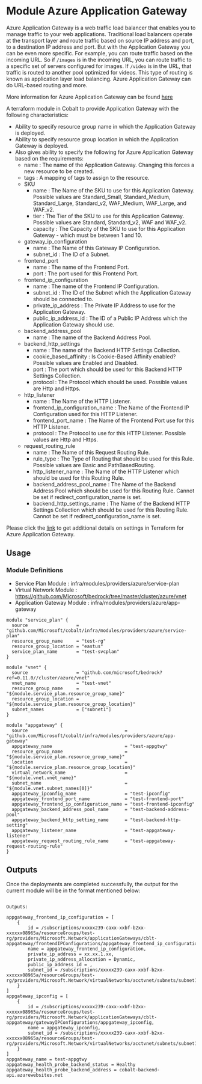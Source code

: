 # Module Azure Application Gateway

Azure Application Gateway is a web traffic load balancer that enables you to manage traffic to your web applications. Traditional load balancers operate at the transport layer and route traffic based on source IP address and port, to a destination IP address and port. But with the Application Gateway you can be even more specific. For example, you can route traffic based on the incoming URL. So if `/images` is in the incoming URL, you can route traffic to a specific set of servers configured for images. If `/video` is in the URL, that traffic is routed to another pool optimized for videos. This type of routing is known as application layer load balancing. Azure Application Gateway can do URL-based routing and more.

More information for Azure Application Gateway can be found [here](https://azure.microsoft.com/en-us/services/application-gateway/)

A terraform module in Cobalt to provide Application Gateway with the following characteristics:

- Ability to specify resource group name in which the Application Gateway is deployed.
- Ability to specify resource group location in which the Application Gateway is deployed.
- Also gives ability to specify the following for Azure Application Gateway based on the requirements:
  - name : The name of the Application Gateway. Changing this forces a new resource to be created.
  - tags : A mapping of tags to assign to the resource.
  - SKU
    - name : The Name of the SKU to use for this Application Gateway. Possible values are Standard_Small, Standard_Medium, Standard_Large, Standard_v2, WAF_Medium, WAF_Large, and WAF_v2.
    - tier : The Tier of the SKU to use for this Application Gateway. Possible values are Standard, Standard_v2, WAF and WAF_v2.
    - capacity : The Capacity of the SKU to use for this Application Gateway - which must be between 1 and 10.
  - gateway_ip_configuration
    - name : The Name of this Gateway IP Configuration.
    - subnet_id : The ID of a Subnet.
  - frontend_port
    - name : The name of the Frontend Port.
    - port : The port used for this Frontend Port.
  - frontend_ip_configuration
    - name : The name of the Frontend IP Configuration.
    - subnet_id : The ID of the Subnet which the Application Gateway should be connected to.
    - private_ip_address : The Private IP Address to use for the Application Gateway.
    - public_ip_address_id : The ID of a Public IP Address which the Application Gateway should use.
  - backend_address_pool
    - name : The name of the Backend Address Pool.
  - backend_http_settings
    - name : The name of the Backend HTTP Settings Collection.
    - cookie_based_affinity : Is Cookie-Based Affinity enabled? Possible values are Enabled and Disabled.
    - port : The port which should be used for this Backend HTTP Settings Collection.
    - protocol : The Protocol which should be used. Possible values are Http and Https.
  - http_listener
    - name : The Name of the HTTP Listener.
    - frontend_ip_configuration_name : The Name of the Frontend IP Configuration used for this HTTP Listener.
    - frontend_port_name : The Name of the Frontend Port use for this HTTP Listener.
    - protocol : The Protocol to use for this HTTP Listener. Possible values are Http and Https.
  - request_routing_rule
    - name : The Name of this Request Routing Rule.
    - rule_type : The Type of Routing that should be used for this Rule. Possible values are Basic and PathBasedRouting.
    - http_listener_name : The Name of the HTTP Listener which should be used for this Routing Rule.
    - backend_address_pool_name : The Name of the Backend Address Pool which should be used for this Routing Rule. Cannot be set if redirect_configuration_name is set.
    - backend_http_settings_name : The Name of the Backend HTTP Settings Collection which should be used for this Routing Rule. Cannot be set if redirect_configuration_name is set.

Please click the [link](https://www.terraform.io/docs/providers/azurerm/r/application_gateway.html) to get additional details on settings in Terraform for Azure Application Gateway.

## Usage

### Module Definitions

- Service Plan Module        : infra/modules/providers/azure/service-plan
- Virtual Network Module     : https://github.com/Microsoft/bedrock/tree/master/cluster/azure/vnet
- Application Gateway Module : infra/modules/providers/azure/app-gateway

```
module "service_plan" {
  source                  = "github.com/Microsoft/cobalt/infra/modules/providers/azure/service-plan"
  resource_group_name     = "test-rg"
  resource_group_location = "eastus"
  service_plan_name       = "test-svcplan"
}

module "vnet" {
  source                  = "github.com/microsoft/bedrock?ref=0.11.0//cluster/azure/vnet"
  vnet_name               = "test-vnet"
  resource_group_name     = "${module.service_plan.resource_group_name}"
  resource_group_location = "${module.service_plan.resource_group_location}"
  subnet_names            = ["subnet1"]
}

module "appgateway" {
  source                                    = "github.com/Microsoft/cobalt/infra/modules/providers/azure/app-gateway"
  appgateway_name                           = "test-appgtwy"
  resource_group_name                       = "${module.service_plan.resource_group_name}"
  location                                  = "${module.service_plan.resource_group_location}"
  virtual_network_name                      = "${module.vnet.vnet_name}"
  subnet_name                               = "${module.vnet.subnet_names[0]}"
  appgateway_ipconfig_name                  = "test-ipconfig" 
  appgateway_frontend_port_name             = "test-frontend-port"
  appgateway_frontend_ip_configuration_name = "test-frontend-ipconfig"
  appgateway_backend_address_pool_name      = "test-backend-address-pool"
  appgateway_backend_http_setting_name      = "test-backend-http-setting"
  appgateway_listener_name                  = "test-appgateway-listener"
  appgateway_request_routing_rule_name      = "test-appgateway-request-routing-rule"
}
```

## Outputs

Once the deployments are completed successfully, the output for the current module will be in the format mentioned below:

```HCL

Outputs:

appgateway_frontend_ip_configuration = [
    {
        id = /subscriptions/xxxxx239-caxx-xxbf-b2xx-xxxxxx08965a/resourceGroups/test-rg/providers/Microsoft.Network/applicationGateways/cblt-appgateway/frontendIPConfigurations/appgateway_frontend_ip_configuration,
        name = appgateway_frontend_ip_configuration,
        private_ip_address = xx.xx.1.xx,
        private_ip_address_allocation = Dynamic,
        public_ip_address_id = ,
        subnet_id = /subscriptions/xxxxx239-caxx-xxbf-b2xx-xxxxxx08965a/resourceGroups/test-rg/providers/Microsoft.Network/virtualNetworks/acctvnet/subnets/subnet1
    }
]
appgateway_ipconfig = [
    {
        id = /subscriptions/xxxxx239-caxx-xxbf-b2xx-xxxxxx08965a/resourceGroups/test-rg/providers/Microsoft.Network/applicationGateways/cblt-appgateway/gatewayIPConfigurations/appgateway_ipconfig,
        name = appgateway_ipconfig,
        subnet_id = /subscriptions/xxxxx239-caxx-xxbf-b2xx-xxxxxx08965a/resourceGroups/test-rg/providers/Microsoft.Network/virtualNetworks/acctvnet/subnets/subnet1
    }
]
appgateway_name = test-appgtwy
appgateway_health_probe_backend_status = Healthy
appgateway_health_probe_backend_address = cobalt-backend-api.azurewebsites.net
```
